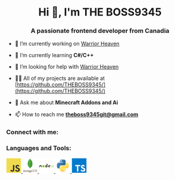 <h1 align="center">Hi 👋, I'm THE BOSS9345</h1>
<h3 align="center">A passionate frontend developer from Canadia</h3>

- 🔭 I’m currently working on [Warrior Heaven](https://github.com/Warrior-Heaven/)

- 🌱 I’m currently learning **C#/C++**

- 🤝 I’m looking for help with [Warrior Heaven](https://github.com/Warrior-Heaven/)

- 👨‍💻 All of my projects are available at [https://github.com/THEBOSS9345/](https://github.com/THEBOSS9345/)

- 💬 Ask me about **Minecraft Addons and Ai**

- 📫 How to reach me **theboss9345git@gmail.com**

<h3 align="left">Connect with me:</h3>
<p align="left">
</p>

<h3 align="left">Languages and Tools:</h3>
<p align="left"> <a href="https://developer.mozilla.org/en-US/docs/Web/JavaScript" target="_blank" rel="noreferrer"> <img src="https://raw.githubusercontent.com/devicons/devicon/master/icons/javascript/javascript-original.svg" alt="javascript" width="40" height="40"/> </a> <a href="https://www.mongodb.com/" target="_blank" rel="noreferrer"> <img src="https://raw.githubusercontent.com/devicons/devicon/master/icons/mongodb/mongodb-original-wordmark.svg" alt="mongodb" width="40" height="40"/> </a> <a href="https://nodejs.org" target="_blank" rel="noreferrer"> <img src="https://raw.githubusercontent.com/devicons/devicon/master/icons/nodejs/nodejs-original-wordmark.svg" alt="nodejs" width="40" height="40"/> </a> <a href="https://www.python.org" target="_blank" rel="noreferrer"> <img src="https://raw.githubusercontent.com/devicons/devicon/master/icons/python/python-original.svg" alt="python" width="40" height="40"/> </a> <a href="https://www.typescriptlang.org/" target="_blank" rel="noreferrer"> <img src="https://raw.githubusercontent.com/devicons/devicon/master/icons/typescript/typescript-original.svg" alt="typescript" width="40" height="40"/> </a> </p>

